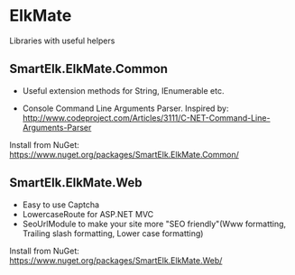 ElkMate
=======

Libraries with useful helpers

SmartElk.ElkMate.Common
-----------------------

- Useful extension methods for String, IEnumerable etc.

- Console Command Line Arguments Parser. Inspired by: http://www.codeproject.com/Articles/3111/C-NET-Command-Line-Arguments-Parser

Install from NuGet: https://www.nuget.org/packages/SmartElk.ElkMate.Common/

SmartElk.ElkMate.Web
-----------------------
- Easy to use Captcha
- LowercaseRoute for ASP.NET MVC
- SeoUrlModule to make your site more "SEO friendly"(Www formatting, Trailing slash formatting, Lower case formatting)


Install from NuGet: https://www.nuget.org/packages/SmartElk.ElkMate.Web/
